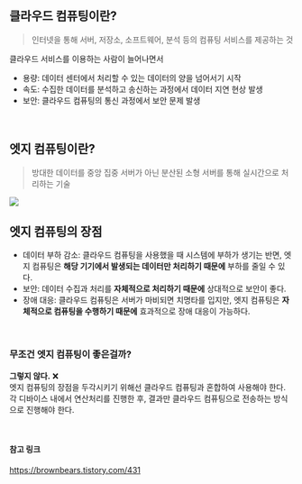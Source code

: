 ## 클라우드 컴퓨팅이란?
> 인터넷을 통해 서버, 저장소, 소프트웨어, 분석 등의 컴퓨팅 서비스를 제공하는 것

클라우드 서비스를 이용하는 사람이 늘어나면서
- 용량:  데이터 센터에서 처리할 수 있는 데이터의 양을 넘어서기 시작
- 속도: 수집한 데이터를 분석하고 송신하는 과정에서 데이터 지연 현상 발생
- 보안: 클라우드 컴퓨팅의 통신 과정에서 보안 문제 발생
  
<br>

## 엣지 컴퓨팅이란?
> 방대한 데이터를 중앙 집중 서버가 아닌 분산된 소형 서버를 통해 실시간으로 처리하는 기술

![](https://images.velog.io/images/hammii/post/066ac998-1c24-41a5-9d9c-c326a939e544/042303.jpg)

## 엣지 컴퓨팅의 장점
- 데이터 부하 감소: 클라우드 컴퓨팅을 사용했을 때 시스템에 부하가 생기는 반면, 엣지 컴퓨팅은 **해당 기기에서 발생되는 데이터만 처리하기 때문에** 부하를 줄일 수 있다.
- 보안: 데이터 수집과 처리를 **자체적으로 처리하기 때문에** 상대적으로 보안이 좋다.
- 장애 대응: 클라우드 컴퓨팅은 서버가 마비되면 치명타를 입지만, 엣지 컴퓨팅은 **자체적으로 컴퓨팅을 수행하기 때문에** 효과적으로 장애 대응이 가능하다.

<br>

### 무조건 엣지 컴퓨팅이 좋은걸까?
**그렇지 않다.** ❌ <br>
엣지 컴퓨팅의 장점을 두각시키기 위해선 클라우드 컴퓨팅과 혼합하여 사용해야 한다. <br>
각 디바이스 내에서 연산처리를 진행한 후, 결과만 클라우드 컴퓨팅으로 전송하는 방식으로 진행해야 한다.

<br>

#### 참고 링크
https://brownbears.tistory.com/431
